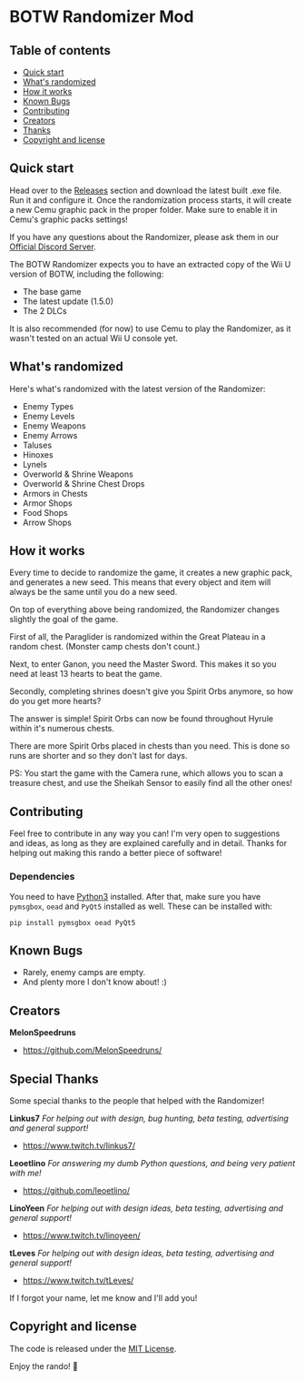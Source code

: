 # BOTW Randomizer Mod

## Table of contents

- [Quick start](#quick-start)
- [What's randomized](#whats-randomized)
- [How it works](#how-it-works)
- [Known Bugs](#known-bugs)
- [Contributing](#contributing)
- [Creators](#creators)
- [Thanks](#special-thanks)
- [Copyright and license](#copyright-and-license)


## Quick start

Head over to the [Releases](https://github.com/MelonSpeedruns/BotwRandomizer/releases) section and download the latest built .exe file. Run it and configure it. Once the randomization process starts, it will create a new Cemu graphic pack in the proper folder. Make sure to enable it in Cemu's graphic packs settings!

If you have any questions about the Randomizer, please ask them in our [Official Discord Server](https://discord.gg/vPPsreP4Ng).

The BOTW Randomizer expects you to have an extracted copy of the Wii U version of BOTW, including the following:
- The base game
- The latest update (1.5.0)
- The 2 DLCs

It is also recommended (for now) to use Cemu to play the Randomizer, as it wasn't tested on an actual Wii U console yet.

## What's randomized

Here's what's randomized with the latest version of the Randomizer:

 - Enemy Types
 - Enemy Levels
 - Enemy Weapons
 - Enemy Arrows
 - Taluses
 - Hinoxes
 - Lynels
 - Overworld & Shrine Weapons
 - Overworld & Shrine Chest Drops
 - Armors in Chests
 - Armor Shops
 - Food Shops
 - Arrow Shops

## How it works

Every time to decide to randomize the game, it creates a new graphic pack, and generates a new seed. This means that every object and item will always be the same until you do a new seed.

On top of everything above being randomized, the Randomizer changes slightly the goal of the game.

First of all, the Paraglider is randomized within the Great Plateau in a random chest. (Monster camp chests don't count.)

Next, to enter Ganon, you need the Master Sword. This makes it so you need at least 13 hearts to beat the game.

Secondly, completing shrines doesn't give you Spirit Orbs anymore, so how do you get more hearts?

The answer is simple! Spirit Orbs can now be found throughout Hyrule within it's numerous chests.

There are more Spirit Orbs placed in chests than you need. This is done so runs are shorter and so they don't last for days.

PS: You start the game with the Camera rune, which allows you to scan a treasure chest, and use the Sheikah Sensor to easily find all the other ones!

## Contributing

Feel free to contribute in any way you can! I'm very open to suggestions and ideas, as long as they are explained carefully and in detail. Thanks for helping out making this rando a better piece of software!

### Dependencies
You need to have [Python3](https://www.python.org/downloads/) installed. After that, make sure you have `pymsgbox`, `oead` and `PyQt5` installed as well. These can be installed with:
```
pip install pymsgbox oead PyQt5
```

## Known Bugs

 - Rarely, enemy camps are empty.
 - And plenty more I don't know about! :)

## Creators

**MelonSpeedruns**

- <https://github.com/MelonSpeedruns/>

## Special Thanks

Some special thanks to the people that helped with the Randomizer!

**Linkus7**
*For helping out with design, bug hunting, beta testing, advertising and general support!*
- <https://www.twitch.tv/linkus7/>

**Leoetlino**
*For answering my dumb Python questions, and being very patient with me!*
- <https://github.com/leoetlino/>

**LinoYeen**
*For helping out with design ideas, beta testing, advertising and general support!*
- <https://www.twitch.tv/linoyeen/>

**tLeves**
*For helping out with design ideas, beta testing, advertising and general support!*
- <https://www.twitch.tv/tLeves/>

If I forgot your name, let me know and I'll add you!

## Copyright and license

The code is released under the [MIT License](https://github.com/MelonSpeedruns/BotwRandomizer/blob/main/LICENSE).

Enjoy the rando! :metal:
